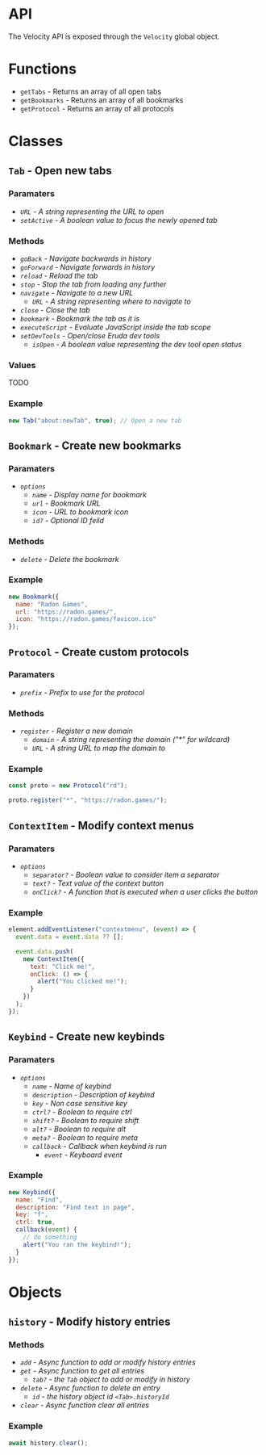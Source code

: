 # API

The Velocity API is exposed through the `Velocity` global object.

# Functions

- `getTabs` - Returns an array of all open tabs
- `getBookmarks` - Returns an array of all bookmarks
- `getProtocol` - Returns an array of all protocols

# Classes

## `Tab` - Open new tabs

### Paramaters

- _`URL` - A string representing the URL to open_
- _`setActive` - A boolean value to focus the newly opened tab_

### Methods

- _`goBack` - Navigate backwards in history_
- _`goForward` - Navigate forwards in history_
- _`reload` - Reload the tab_
- _`stop` - Stop the tab from loading any further_
- _`navigate` - Navigate to a new URL_
  - _`URL` - A string representing where to navigate to_
- _`close` - Close the tab_
- _`bookmark` - Bookmark the tab as it is_
- _`executeScript` - Evaluate JavaScript inside the tab scope_
- _`setDevTools` - Open/close Eruda dev tools_
  - _`isOpen` - A boolean value representing the dev tool open status_

### Values

TODO

### Example

```js
new Tab("about:newTab", true); // Open a new tab
```

## `Bookmark` - Create new bookmarks

### Paramaters

- _`options`_
  - _`name` - Display name for bookmark_
  - _`url` - Bookmark URL_
  - _`icon` - URL to bookmark icon_
  - _`id?` - Optional ID feild_

### Methods

- _`delete` - Delete the bookmark_

### Example

```js
new Bookmark({
  name: "Radon Games",
  url: "https://radon.games/",
  icon: "https://radon.games/favicon.ico"
});
```

## `Protocol` - Create custom protocols

### Paramaters

- _`prefix` - Prefix to use for the protocol_

### Methods

- _`register` - Register a new domain_
  - _`domain` - A string representing the domain ("\*" for wildcard)_
  - _`URL` - A string URL to map the domain to_

### Example

```js
const proto = new Protocol("rd");

proto.register("*", "https://radon.games/");
```

## `ContextItem` - Modify context menus

### Paramaters

- _`options`_
  - _`separator?` - Boolean value to consider item a separator_
  - _`text?` - Text value of the context button_
  - _`onClick?` - A function that is executed when a user clicks the button_

### Example

```js
element.addEventListener("contextmenu", (event) => {
  event.data = event.data ?? [];

  event.data.push(
    new ContextItem({
      text: "Click me!",
      onClick: () => {
        alert("You clicked me!");
      }
    })
  );
});
```

## `Keybind` - Create new keybinds

### Paramaters

- _`options`_
  - _`name` - Name of keybind_
  - _`description` - Description of keybind_
  - _`key` - Non case sensitive key_
  - _`ctrl?` - Boolean to require ctrl_
  - _`shift?` - Boolean to require shift_
  - _`alt?` - Boolean to require alt_
  - _`meta?` - Boolean to require meta_
  - _`callback` - Callback when keybind is run_
    - _`event` - Keyboard event_

### Example

```js
new Keybind({
  name: "Find",
  description: "Find text in page",
  key: "f",
  ctrl: true,
  callback(event) {
    // do something
    alert("You ran the keybind!");
  }
});
```

# Objects

## `history` - Modify history entries

### Methods

- _`add` - Async function to add or modify history entries_
- _`get` - Async function to get all entries_
  - _`tab?` - the `Tab` object to add or modify in history_
- _`delete` - Async function to delete an entry_
  - _`id` - the history object id `<Tab>.historyId`_
- _`clear` - Async function clear all entries_

### Example

```js
await history.clear();
```
